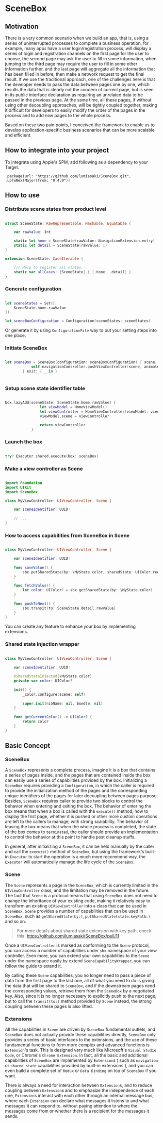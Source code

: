 # SceneBox


## Motivation

There is a very common scenario when we build an app, that is, using a series of uninterrupted processes to complete a business operation, for example, many apps have a user login/registration process, will display a series of login and registration channels on the first page for the user to choose, the second page may ask the user to fill in some information, when jumping to the third page may require the user to fill in some other information further, and the last page will aggregate all the information that has been filled in before, then make a network request to get the final result. If we use the traditional approach, one of the challenges here is that the developer needs to pass the data between pages one by one, which results the data that is clearly not the concern of current page, but is seen in its public interface declaration as requiring an unrelated data to be passed in the previous page. At the same time, all these pages, if without using other decoupling approaches, will be tightly coupled together, making it difficult for developers to easily modify the order of the pages in the process and to add new pages to the whole process.

Based on these two pain points, I conceived the framework to enable us to develop application-specific business scenarios that can be more scalable and efficient.

## How to integrate into your project

To integrate using Apple's SPM, add following as a dependency to your Target.

`.package(url: "https://github.com/lumiasaki/SceneBox.git", .upToNextMajor(from: "0.4.0"))`

## How to use

### Distribute scene states from product level

```swift

struct SceneState: RawRepresentable, Hashable, Equatable {

    var rawValue: Int

    static let home = SceneState(rawValue: NavigationExtension.entry)
    static let detail = SceneState(rawValue: 1)    
}

extension SceneState: CaseIterable {

    /// Help to register all states.
    static var allCases: [SceneState] { [.home, .detail] }
}

```

### Generate configuration

```swift

let sceneStates = Set([
    SceneState.home.rawValue
])

let sceneBoxConfiguration = Configuration(sceneStates: sceneStates)

```

Or generate it by using `ConfigurationFile` way to put your setting steps into one place.

### Initiate SceneBox

```swift

let sceneBox = SceneBox(configuration: sceneBoxConfiguration) { scene, sceneBox in
            self.navigationController.pushViewController(scene, animated: false)
        } exit: { _ in }
        
```

### Setup scene state identifier table

```swift

box.lazyAdd(sceneState: SceneState.home.rawValue) {
                let viewModel = HomeViewModel()
                let viewController = HomeViewController(viewModel: viewModel)
                viewModel.scene = viewController

                return viewController
            }

```

### Launch the box

```swift

try? Executor.shared.execute(box: sceneBox)

```

### Make a view controller as Scene

```swift

import Foundation
import UIKit
import SceneBox

class MyViewController: UIViewController, Scene {

    var sceneIdentifier: UUID!
  
    // ...
}

```

### How to access capabilities from SceneBox in Scene

```swift

class MyViewController: UIViewController, Scene {

    var sceneIdentifier: UUID!
  
    func saveValue() {
        sbx.putSharedState(by: \MyState.color, sharedState: UIColor.red)
    }
    
    func fetchValue() {
        let color: UIColor? = sbx.getSharedState(by: \MyState.color)
    }
    
    func pushToNext() {
        sbx.transit(to: SceneState.detail.rawValue)
    }
}

```

You can create any feature to enhance your box by implementing extensions.

### Shared state injection wrapper

```swift

class MyViewController: UIViewController, Scene {

    var sceneIdentifier: UUID!
  
    @SharedStateInjected(\MyState.color)
    private var color: UIColor?
    
    init() {
        _color.configure(scene: self)
        
        super.init(nibName: nil, bundle: nil)
    }
    
    func getCurrentColor() -> UIColor? {
        return color
    }
}

```

## Basic Concept

### SceneBox

A `SceneBox` represents a complete process, imagine it is a box that contains a series of pages inside, and the pages that are contained inside the box can easily use a series of capabilities provided by the box. Initializing a `SceneBox` requires providing a `Configuration`, in which the caller is required to provide the initialization method of the pages and the corresponding unique identifiers of the pages for later decoupling between pages purpose. Besides, `SceneBox` requires caller to provide two blocks to control the behavior when entering and exiting the box. The behavior of entering the box means that when a box is called with the `execute()` method, how to display the first page, whether it is pushed or other more custom operations are left to the callers to manage, with strong scalability. The behavior of leaving the box means that when the whole process is completed, the state of the box comes to `terminated`, the caller should provide an implementation to control the behavior at this point to handle post cleanup stuffs.

In general, after initializing a `SceneBox`, it can be held manually by the caller and call the `execute()` method of `SceneBox`, but using the framework's built-in `Executor` to start the operation is a much more recommend way, the `Executor` will automatically manage the life cycle of the `SceneBox`.

### Scene

The `Scene` represents a page in the `SceneBox`, which is currently limited in the `UIViewController` class, and the limitation may be removed in the future. The fact that `Scene` is a protocol means that using `SceneBox` does not need to change the inheritance of your existing code, making it relatively easy to transform an existing `UIViewController` into a class that can be used in `SceneBox`. `Scene` provides a number of capabilities that can be used in `SceneBox`, such as `getSharedState(by:)`, `putSharedState(state:keyPath:)` and so on.

> For more details about shared state extension with key path, check this: https://github.com/lumiasaki/SceneBox/pull/11

Once a `UIViewController` is marked as conforming to the `Scene` protocol, you can access a number of capabilities under `sbx` namespace of your view controller. Even more, you can extend your own capabilities to the `Scene` under the namespace easily by extend `SceneCapabilityWrapper`, you can follow the guide to extend it.

By calling these `Scene` capabilities, you no longer need to pass a piece of data from the first page to the last one, all of what you need to do is giving the data that will be shared to `SceneBox`, and if the downstream pages need the corresponding values, retrieve them from the `SceneBox` by a negotiated key. Also, since it is no longer necessary to explicitly push to the next page, but to call the `transit(to:)` method provided by `Scene` instead, the strong coupling between these pages is also lifted.

### Extensions

All the capabilities in `Scene` are driven by `SceneBox` fundamental outlets, and `SceneBox` does not actually provide these capabilities directly, `SceneBox` only provides a series of basic interfaces to the extensions, and the use of these fundamental functions to form more complex and advanced functions is `Extension`'s task. This is designed very much like Microsoft's `Visual Studio Code`, or Chrome's `Chrome Extension`. In fact, all the basic and additional capabilities of `SceneBox` are implemented by `Extension`s ( such as `navigation` or `shared state` capabilities provided by built-in extensions ), and you can even build a complete set of `Redux` or `Data Binding` on top of `SceneBox` if you want.

There is always a need for interaction between `Extension`s, and to reduce coupling between `Extension`s and to emphasize the independence of each one, `Extension`s interact with each other through an internal message bus, where each `Extension` can declare what messages it listens to and what messages it can respond to, without paying attention to where the messages come from or whether there is a recipient for the messages it sends.
